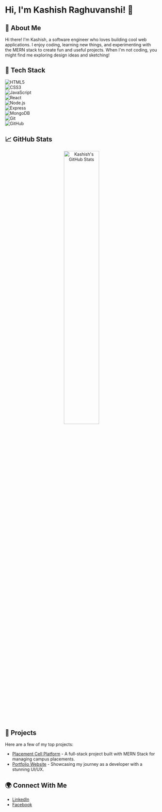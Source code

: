 # Hi, I'm Kashish Raghuvanshi! 👋

## 🌟 About Me
Hi there! I'm Kashish, a software engineer who loves building cool web applications. I enjoy coding, learning new things, and experimenting with the MERN stack to create fun and useful projects. When I'm not coding, you might find me exploring design ideas and sketching! 

## 🔧 Tech Stack
![HTML5](https://img.shields.io/badge/HTML5-E34F26?style=for-the-badge&logo=html5&logoColor=white)  
![CSS3](https://img.shields.io/badge/CSS3-1572B6?style=for-the-badge&logo=css3&logoColor=white)  
![JavaScript](https://img.shields.io/badge/JavaScript-F7DF1E?style=for-the-badge&logo=javascript&logoColor=black)  
![React](https://img.shields.io/badge/React-61DAFB?style=for-the-badge&logo=react&logoColor=black)  
![Node.js](https://img.shields.io/badge/Node.js-339933?style=for-the-badge&logo=nodedotjs&logoColor=white)  
![Express](https://img.shields.io/badge/Express-000000?style=for-the-badge&logo=express&logoColor=white)  
![MongoDB](https://img.shields.io/badge/MongoDB-47A248?style=for-the-badge&logo=mongodb&logoColor=white)  
![Git](https://img.shields.io/badge/Git-F05032?style=for-the-badge&logo=git&logoColor=white)  
![GitHub](https://img.shields.io/badge/GitHub-181717?style=for-the-badge&logo=github&logoColor=white)  

## 📈 GitHub Stats
<p align="center">
  <img src="https://github-readme-stats.vercel.app/api?username=kashishraghuvanshi&show_icons=true&theme=radical" alt="Kashish's GitHub Stats" width="48%"/>
  
</p>

## 💼 Projects
Here are a few of my top projects:

- [Placement Cell Platform](https://github.com/kashishraghuvanshi/placement-cell) - A full-stack project built with MERN Stack for managing campus placements.
- [Portfolio Website](https://github.com/kashishraghuvanshi/portfolio) - Showcasing my journey as a developer with a stunning UI/UX.

## 🌍 Connect With Me
- [LinkedIn](https://www.linkedin.com/in/kashish-raghuvanshi-826366248/)
- [Facebook](https://www.facebook.com/ipsaiesofficial?mibextid=ZbWKwL)

